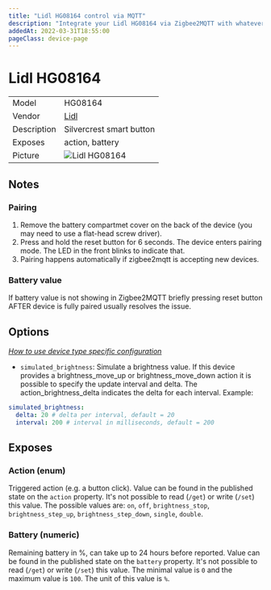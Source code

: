 ```yaml
---
title: "Lidl HG08164 control via MQTT"
description: "Integrate your Lidl HG08164 via Zigbee2MQTT with whatever smart home infrastructure you are using without the vendor's bridge or gateway."
addedAt: 2022-03-31T18:55:00
pageClass: device-page
---
```


<!-- !!!! -->
<!-- ATTENTION: This file is auto-generated through docgen! -->
<!-- You can only edit the "Notes"-Section between the two comment lines "Notes BEGIN" and "Notes END". -->
<!-- Do not use h1 or h2 heading within "## Notes"-Section. -->
<!-- !!!! -->

# Lidl HG08164

|     |     |
|-----|-----|
| Model | HG08164  |
| Vendor  | [Lidl](/supported-devices/#v=Lidl)  |
| Description | Silvercrest smart button |
| Exposes | action, battery |
| Picture | ![Lidl HG08164](https://www.zigbee2mqtt.io/images/devices/HG08164.png) |


<!-- Notes BEGIN: You can edit here. Add "## Notes" headline if not already present. -->
## Notes

### Pairing

1. Remove the battery compartmet cover on the back of the device (you may need to use a flat-head screw driver).
2. Press and hold the reset button for 6 seconds. The device enters pairing mode. The LED in the front blinks to indicate that.
3. Pairing happens automatically if zigbee2mqtt is accepting new devices.

### Battery value
If battery value is not showing in Zigbee2MQTT briefly pressing reset button AFTER device is fully paired usually resolves the issue.
<!-- Notes END: Do not edit below this line -->



## Options
*[How to use device type specific configuration](../guide/configuration/devices-groups.md#specific-device-options)*

* `simulated_brightness`: Simulate a brightness value. If this device provides a brightness_move_up or brightness_move_down action it is possible to specify the update interval and delta. The action_brightness_delta indicates the delta for each interval. Example:
```yaml
simulated_brightness:
  delta: 20 # delta per interval, default = 20
  interval: 200 # interval in milliseconds, default = 200
```


## Exposes

### Action (enum)
Triggered action (e.g. a button click).
Value can be found in the published state on the `action` property.
It's not possible to read (`/get`) or write (`/set`) this value.
The possible values are: `on`, `off`, `brightness_stop`, `brightness_step_up`, `brightness_step_down`, `single`, `double`.

### Battery (numeric)
Remaining battery in %, can take up to 24 hours before reported.
Value can be found in the published state on the `battery` property.
It's not possible to read (`/get`) or write (`/set`) this value.
The minimal value is `0` and the maximum value is `100`.
The unit of this value is `%`.

